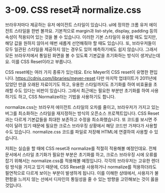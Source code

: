 # 3-09. CSS reset과 normalize.css

브라우저마다 제공하는 유저 에이전트 스타일이 있습니다. ul에 정의한 크롬 유저 에이전트 스타일을 한번 볼까요. 기본적으로 margin과 list-style, display, padding 등의 속성이 적용되어 있는 것을 볼 수 있습니다. 이러한 기본 스타일이 유용할 때도 있지만, 해당 값을 원하지 않아서 매번 새롭게 선언해줘야 할 때도 있습니다. 또, 브라우저들이 모두 일관된 스타일을 제공하지 않는 경우도 있어 예측하기에도 쉽지 않습니다. 그래서 모든 브라우저에서 통일된 화면을 볼 수 있도록 기본값을 초기화하는 방식이 생겨났는데요. 이를 CSS Reset이라고 부릅니다.

CSS reset에는 여러 가지 종류가 있는데요. Eric Meyer의 CSS reset이 유명한 편입니다. https://cdnjs.com/libraries/meyer-reset 다만 마지막 업데이트가 2011년에 있었던 만큼 오래된 자료이기도 하고, 유용한 스타일까지도 초기화를 하여 비효율을 초래할 수도 있다는 비판이 있습니다. 그래서 최근에는 필요한 부분만 초기화를 하여 사용하기도 하고, CSS Normalize라는 기법을 사용하기도 합니다.

normalize.css는 브라우저 에이전트 스타일의 오차를 줄이고, 브라우저가 가지고 있는 버그를 최소화하는 스타일을 재지정하는 방식의 오픈소스 프로젝트입니다. CSS Reset과는 다르게 기본값들을 최대한 보존하고 수정을 최소화했습니다. 또 코드를 보시면 주석이 달려 있기 때문에 필요한 크로스 브라우징 상황에서 해당 코드만 가져다가 사용할 수도 있습니다. normalize.css 코드를 파일로 저장해 HTML에 연결하여 사용할 수 있습니다.

저희는 실습을 할 때에 CSS reset과 normalize를 적절히 적용해볼 예정인데요. 전체 문서에서 스타일 초기화가 필요한 부분은 초기화를 하고, 크로스 브라우징 시에 오류를 잡기 위해서는 normalize.css를 적용해볼 예정입니다. 각각의 브라우저는 고유한 렌더링 방식을 가지고 있기 때문에, CSS Reset을 사용하거나 normalize를 적용하더라도 필연적으로 다르게 보이는 부분이 발생하게 됩니다. 이를 이해한 상태에서, 사용자가 불편함을 느끼지 않는 선에서 디자인의 통일성을 줄 수 있는 방향을 고민해보는 것이 옳을 것입니다.
